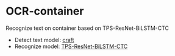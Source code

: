 # OCR-container
Recognize text on container based on TPS-ResNet-BiLSTM-CTC

- Detect text model: [craft](https://drive.google.com/file/d/1Eb3K2M9EDgOxJpfv6CD5RjFD4D7nV5Zg/view?usp=sharing)
- Recognize model: [TPS-ResNet-BiLSTM-CTC](https://drive.google.com/file/d/11uQ-a53cAhNOKyDSuQyPzoEeoQL0J2nT/view?usp=sharing)
